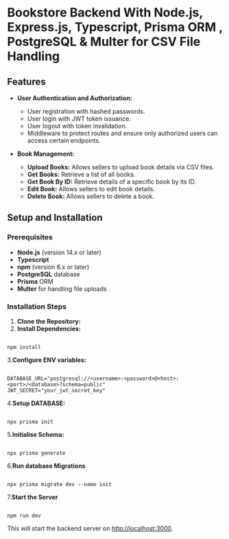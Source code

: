 # Bookstore Backend With Node.js, Express.js, Typescript, Prisma ORM , PostgreSQL & Multer for CSV File Handling

## Features

- **User Authentication and Authorization:**
  - User registration with hashed passwords.
  - User login with JWT token issuance.
  - User logout with token invalidation.
  - Middleware to protect routes and ensure only authorized users can access certain endpoints.

- **Book Management:**
  - **Upload Books:** Allows sellers to upload book details via CSV files.
  - **Get Books:** Retrieve a list of all books.
  - **Get Book By ID:** Retrieve details of a specific book by its ID.
  - **Edit Book:** Allows sellers to edit book details.
  - **Delete Book:** Allows sellers to delete a book.

## Setup and Installation

### Prerequisites

- **Node.js** (version 14.x or later)
- **Typescript**
- **npm** (version 6.x or later)
- **PostgreSQL** database
- **Prisma** ORM
- **Multer** for handling file uploads

### Installation Steps

1. **Clone the Repository:**
2. **Install Dependencies:**

```bash/Terminal

npm install

```

3.**Configure ENV variables:**

```ENV file

DATABASE_URL="postgresql://<username>:<password>@<host>:<port>/<database>?schema=public"
JWT_SECRET="your_jwt_secret_key"

```

4.**Setup DATABASE:**

```Terminal

npx prisma init

```

5.**Initialise Schema:**

```Terminal

npx prisma generate

```

6.**Run database Migrations**

```Terminal

npx prisma migrate dev --name init

```

7.**Start the Server**

```nodejs

npm run dev

```

This will start the backend server on <http://localhost:3000>.
